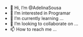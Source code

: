 - 👋 Hi, I’m @AdelinaSousa
- 👀 I’m interested in Programar
- 🌱 I’m currently learning ...
- 💞️ I’m looking to collaborate on ...
- 📫 How to reach me ...

<!---
AdelinaSousa/AdelinaSousa is a ✨ special ✨ repository because its `README.md` (this file) appears on your GitHub profile.
You can click the Preview link to take a look at your changes.
--->
